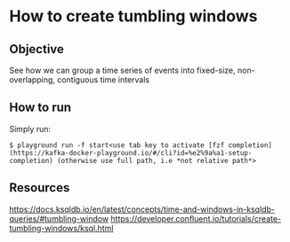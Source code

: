 # How to create tumbling windows

## Objective

See how we can group a time series of events into fixed-size, non-overlapping, contiguous time intervals

## How to run

Simply run:

```
$ playground run -f start<use tab key to activate [fzf completion](https://kafka-docker-playground.io/#/cli?id=%e2%9a%a1-setup-completion) (otherwise use full path, i.e *not relative path*>
```

## Resources
https://docs.ksqldb.io/en/latest/concepts/time-and-windows-in-ksqldb-queries/#tumbling-window
https://developer.confluent.io/tutorials/create-tumbling-windows/ksql.html
